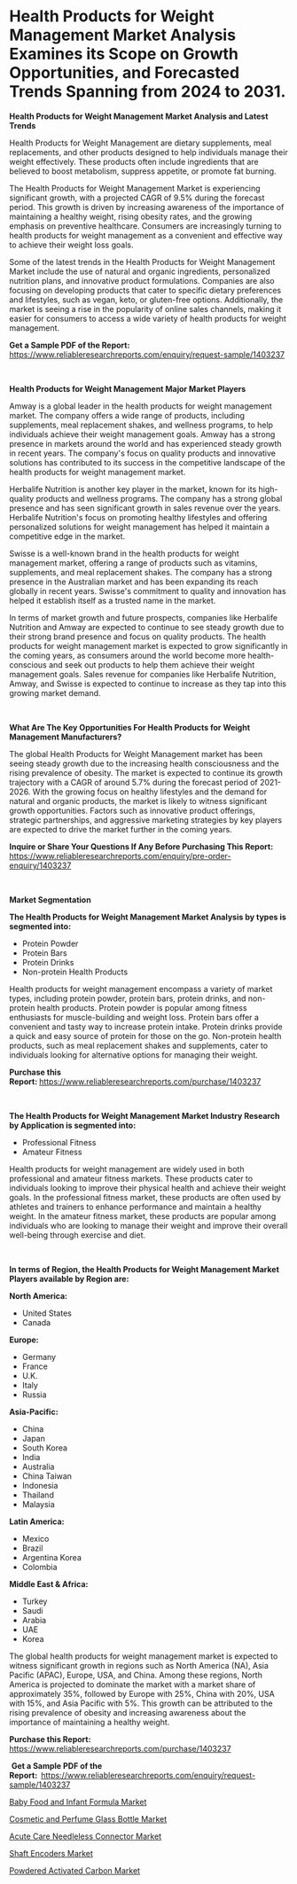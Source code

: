 <p><h1>Health Products for Weight Management Market Analysis Examines its Scope on Growth Opportunities, and Forecasted Trends Spanning from 2024 to 2031.</h1></p><p><strong>Health Products for Weight Management Market Analysis and Latest Trends</strong></p>
<p><p>Health Products for Weight Management are dietary supplements, meal replacements, and other products designed to help individuals manage their weight effectively. These products often include ingredients that are believed to boost metabolism, suppress appetite, or promote fat burning.</p><p>The Health Products for Weight Management Market is experiencing significant growth, with a projected CAGR of 9.5% during the forecast period. This growth is driven by increasing awareness of the importance of maintaining a healthy weight, rising obesity rates, and the growing emphasis on preventive healthcare. Consumers are increasingly turning to health products for weight management as a convenient and effective way to achieve their weight loss goals.</p><p>Some of the latest trends in the Health Products for Weight Management Market include the use of natural and organic ingredients, personalized nutrition plans, and innovative product formulations. Companies are also focusing on developing products that cater to specific dietary preferences and lifestyles, such as vegan, keto, or gluten-free options. Additionally, the market is seeing a rise in the popularity of online sales channels, making it easier for consumers to access a wide variety of health products for weight management.</p></p>
<p><strong>Get a Sample PDF of the Report:&nbsp;</strong> <a href="https://www.reliableresearchreports.com/enquiry/request-sample/1403237">https://www.reliableresearchreports.com/enquiry/request-sample/1403237</a></p>
<p>&nbsp;</p>
<p><strong>Health Products for Weight Management Major Market Players</strong></p>
<p><p>Amway is a global leader in the health products for weight management market. The company offers a wide range of products, including supplements, meal replacement shakes, and wellness programs, to help individuals achieve their weight management goals. Amway has a strong presence in markets around the world and has experienced steady growth in recent years. The company's focus on quality products and innovative solutions has contributed to its success in the competitive landscape of the health products for weight management market.</p><p>Herbalife Nutrition is another key player in the market, known for its high-quality products and wellness programs. The company has a strong global presence and has seen significant growth in sales revenue over the years. Herbalife Nutrition's focus on promoting healthy lifestyles and offering personalized solutions for weight management has helped it maintain a competitive edge in the market.</p><p>Swisse is a well-known brand in the health products for weight management market, offering a range of products such as vitamins, supplements, and meal replacement shakes. The company has a strong presence in the Australian market and has been expanding its reach globally in recent years. Swisse's commitment to quality and innovation has helped it establish itself as a trusted name in the market.</p><p>In terms of market growth and future prospects, companies like Herbalife Nutrition and Amway are expected to continue to see steady growth due to their strong brand presence and focus on quality products. The health products for weight management market is expected to grow significantly in the coming years, as consumers around the world become more health-conscious and seek out products to help them achieve their weight management goals. Sales revenue for companies like Herbalife Nutrition, Amway, and Swisse is expected to continue to increase as they tap into this growing market demand.</p></p>
<p>&nbsp;</p>
<p><strong>What Are The Key Opportunities For Health Products for Weight Management Manufacturers?</strong></p>
<p><p>The global Health Products for Weight Management market has been seeing steady growth due to the increasing health consciousness and the rising prevalence of obesity. The market is expected to continue its growth trajectory with a CAGR of around 5.7% during the forecast period of 2021-2026. With the growing focus on healthy lifestyles and the demand for natural and organic products, the market is likely to witness significant growth opportunities. Factors such as innovative product offerings, strategic partnerships, and aggressive marketing strategies by key players are expected to drive the market further in the coming years.</p></p>
<p><strong>Inquire or Share Your Questions If Any Before Purchasing This Report:</strong> <a href="https://www.reliableresearchreports.com/enquiry/pre-order-enquiry/1403237">https://www.reliableresearchreports.com/enquiry/pre-order-enquiry/1403237</a></p>
<p>&nbsp;</p>
<p><strong>Market Segmentation</strong></p>
<p><strong>The Health Products for Weight Management Market Analysis by types is segmented into:</strong></p>
<p><ul><li>Protein Powder</li><li>Protein Bars</li><li>Protein Drinks</li><li>Non-protein Health Products</li></ul></p>
<p><p>Health products for weight management encompass a variety of market types, including protein powder, protein bars, protein drinks, and non-protein health products. Protein powder is popular among fitness enthusiasts for muscle-building and weight loss. Protein bars offer a convenient and tasty way to increase protein intake. Protein drinks provide a quick and easy source of protein for those on the go. Non-protein health products, such as meal replacement shakes and supplements, cater to individuals looking for alternative options for managing their weight.</p></p>
<p><strong>Purchase this Report:&nbsp;</strong><a href="https://www.reliableresearchreports.com/purchase/1403237">https://www.reliableresearchreports.com/purchase/1403237</a></p>
<p>&nbsp;</p>
<p><strong>The Health Products for Weight Management Market Industry Research by Application is segmented into:</strong></p>
<p><ul><li>Professional Fitness</li><li>Amateur Fitness</li></ul></p>
<p><p>Health products for weight management are widely used in both professional and amateur fitness markets. These products cater to individuals looking to improve their physical health and achieve their weight goals. In the professional fitness market, these products are often used by athletes and trainers to enhance performance and maintain a healthy weight. In the amateur fitness market, these products are popular among individuals who are looking to manage their weight and improve their overall well-being through exercise and diet.</p></p>
<p>&nbsp;</p>
<p><strong>In terms of Region, the Health Products for Weight Management Market Players available by Region are:</strong></p>
<p>
    <p> <strong> North America: </strong>
        <ul>
            <li>United States</li>
            <li>Canada</li>
        </ul>
        </p> 
    <p> <strong> Europe: </strong>
        <ul>
            <li>Germany</li>
            <li>France</li>
            <li>U.K.</li>
            <li>Italy</li>
            <li>Russia</li>
        </ul>
        </p> 
    <p> <strong> Asia-Pacific: </strong>
        <ul>
            <li>China</li>
            <li>Japan</li>
            <li>South Korea</li>
            <li>India</li>
            <li>Australia</li>
            <li>China Taiwan</li>
            <li>Indonesia</li>
            <li>Thailand</li>
            <li>Malaysia</li>
        </ul>
        </p> 
    <p> <strong> Latin America: </strong>
        <ul>
            <li>Mexico</li>
            <li>Brazil</li>
            <li>Argentina Korea</li>
            <li>Colombia</li>
        </ul>
        </p> 
    <p> <strong> Middle East & Africa: </strong>
        <ul>
            <li>Turkey</li>
            <li>Saudi</li>
            <li>Arabia</li>
            <li>UAE</li>
            <li>Korea</li>
        </ul>
    </p>
    </p>
<p><p>The global health products for weight management market is expected to witness significant growth in regions such as North America (NA), Asia Pacific (APAC), Europe, USA, and China. Among these regions, North America is projected to dominate the market with a market share of approximately 35%, followed by Europe with 25%, China with 20%, USA with 15%, and Asia Pacific with 5%. This growth can be attributed to the rising prevalence of obesity and increasing awareness about the importance of maintaining a healthy weight.</p></p>
<p><strong>Purchase this Report: </strong><a href="https://www.reliableresearchreports.com/purchase/1403237">https://www.reliableresearchreports.com/purchase/1403237</a></p>
<p>&nbsp;<strong>Get a Sample PDF of the Report:&nbsp;&nbsp;</strong><a href="https://www.reliableresearchreports.com/enquiry/request-sample/1403237">https://www.reliableresearchreports.com/enquiry/request-sample/1403237</a></p>
<p><strong></strong></p>
<p><p><a href="https://fearless-okapi-6c8.notion.site/Baby-Food-and-Infant-Formula-Market-Size-Share-Trends-Analysis-Report-By-Material-By-Type-By-En-aa25445e66a04bbb853affbe15cbf351">Baby Food and Infant Formula Market</a></p><p><a href="https://noble-drawer-34c.notion.site/Insights-into-Cosmetic-and-Perfume-Glass-Bottle-Market-Size-Analysing-Market-Share-Trends-and-Gro-9849f803afc64fe686f5d581cb4967b4">Cosmetic and Perfume Glass Bottle Market</a></p><p><a href="https://meowing-canidae-761.notion.site/Acute-Care-Needleless-Connector-Market-A-Comprehensive-Report-of-its-Market-Share-Growth-Trends-2-83cc769a345e42dd857291d34d788176">Acute Care Needleless Connector Market</a></p><p><a href="https://view.publitas.com/reportprime-1/shaft-encoders-market-dynamics-2024-2031-also-about-its-market-trends-projections-and-opportunities/">Shaft Encoders Market</a></p><p><a href="https://view.publitas.com/reportprime-1/powdered-activated-carbon-market-dynamics-2024-2031-also-about-its-market-trends-projections-and-opportunities/">Powdered Activated Carbon Market</a></p></p>